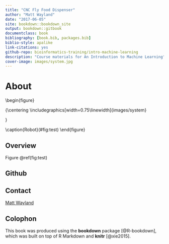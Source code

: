 ```yaml
--- 
title: "CNC Fly Food Dispenser"
author: "Matt Wayland"
date: "2017-06-05"
site: bookdown::bookdown_site
output: bookdown::gitbook
documentclass: book
bibliography: [book.bib, packages.bib]
biblio-style: apalike
link-citations: yes
github-repo: bioinformatics-training/intro-machine-learning
description: "Course materials for An Introduction to Machine Learning"
cover-image: images/system.jpg
---
```



# About

\begin{figure}

{\centering \includegraphics[width=0.75\linewidth]{images/system} 

}

\caption{Robot}(\#fig:test)
\end{figure}


## Overview

Figure \@ref(fig:test)



## Github


## Contact
<a href="mailto:mw283@cam.ac.uk">Matt Wayland</a>


## Colophon

This book was produced using the **bookdown** package [@R-bookdown], which was built on top of R Markdown and **knitr** [@xie2015].
